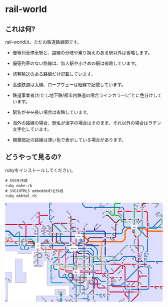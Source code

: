 # rail-world

## これは何?

rail-worldは、ただの鉄道路線図です。

- 優等列車停車駅と、路線の分岐や乗り換えのある駅以外は省略します。
- 優等列車のない路線は、無人駅や小さめの駅は省略しています。
- 旅客輸送のある路線だけ記載しています。

- 高速鉄道は太線、ロープウェーは細線で記載しています。
- 鉄道事業者(だたし地下鉄/都市内鉄道の場合ラインカラー)ごとに色分けしています。
- 駅名が~~クソ~~長い場合は省略しています。
- 海外の路線の場合、駅名が漢字の場合はそのまま、それ以外の場合はラテン文字化しています。
- 開業間近の路線は薄い色で表示している場合があります。

## どうやって見るの?

rubyをインストールしてください。

```
# SVGを作成
ruby make.rb
# SVG(HTML5 embedded)を作成
ruby mkhtml.rb
```

![rail-world](map-sample.png)

